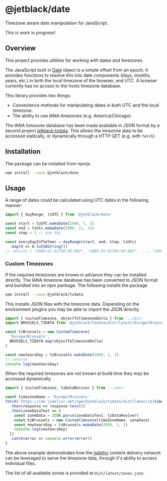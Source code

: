 # @jetblack/date

Timezone aware date manipulation for JavaScript.

This is work in progress!

## Overview

This project provides utilities for working with dates and timezones.

The JavaScript built in [Date](https://developer.mozilla.org/en-US/docs/Web/JavaScript/Reference/Global_Objects/Date)
object is a simple offset from an epoch. It provides functions
to resolve this into date components (days, months, years, etc.) in both the local
timezone of the browser, and UTC. A browser currently has no access to the hosts
timezone database.

This library provides two things:

* Convenience methods for manipulating dates in both UTC and the local timezone.
* The ability to use IANA timezones (e.g. America/Chicago).

The IANA timezone database has been made available in JSON format by
a second project [jetblack-tzdata](https://github.com/rob-blackbourn/jetblack-tzdata).
This allows the timezone data to be accessed statically, or dynamically through a HTTP GET (e.g. with `fetch`).

## Installation

The package can be installed from npmjs.

```bash
npm install --save @jetblack/date
```

## Usage

A range of dates could be calculated using UTC dates in the following manner:

```js
import { dayRange, tzUTC } from '@jetblack/date'

const start = tzUTC.makeDate(2000, 1, 1)
const end = tzUtc.makeDate(2000, 12, 31)
const step = 1 // one day

const everyDayInTheYear = dayRange(start, end, step, tzUtc)
  .map(d => d.toISOString())
// returns [ "2000-01-01T00:00:00Z", "2000-01-02T00:00:00Z", ..., "2000-12-31T00:00:00Z" ]
```

### Custom Timezones

If the required timezones are known in advance they can be installed directly.
The IANA timezone database has been converted to JSON format and bundled into
an npm package. The following installs the package

```bash
npm install --save @jetblack/tzdata
```

This installs JSON files with the timezone data. Depending on the environment plugins
you may be able to import the JSON directly.

```js
import { CustomTimezone, objectToTimezoneDelta } from '../src'
import BRUSSELS_TZDATA from '@jetblack/tzdata/dist/latest/Europe/Brussels.json'

const tzBrussels = new CustomTimezone(
  'Europe/Brussels',
  BRUSSELS_TZDATA.map(objectToTimezoneDelta)
)

const newYearsDay = tzBrussels.makeDate(2000, 1, 1)
// returns 
console.log(newYearsDay)
```

When the required timezones are not known at build time they may be accessed dynamically.

```js
import { CustomTimezone, tzDataReviver } from '../src'

const timezoneName = 'Europe/Brussels'
fetch(`https://cdn.jsdelivr.net/npm/@jetblack/tzdata/dist/latest/${timezoneName}.json`)
  .then(response => response.text())
  .then(zoneDataText => {
    const zoneData = JSON.parse(zoneDataText, tzDataReviver)
    const tzBrussels = new CustomTimezone(timeZoneName, zoneData)
    const newYearsDay = tzBrussels.makeDate(2000, 1, 1)
    console.log(newYearsDay)        
  })
  .catch(error => console.error(error))
}
```

The above example demonstrates how the [jsdelivr](https://www.jsdelivr.com/) content delivery
network can be leveraged to serve the timezone data, through it's ability to access individual
files.

The list of all available zones is provided at `dist/latest/zones.json`.
